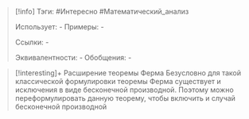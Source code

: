 > [!info]
> Тэги: #Интересно #Математический_анализ  
> 
> Использует: *-*
> Примеры: *-*
> 
> Ссылки: *-*
> 
> Эквивалентности: *-*
> Обобщения: *-*

> [!interesting]+ Расширение теоремы Ферма
> Безусловно для такой классической формулировки теоремы Ферма существует и исключения в виде бесконечной производной. Поэтому можно переформулировать данную теорему, чтобы включить и случай бесконечной производной
